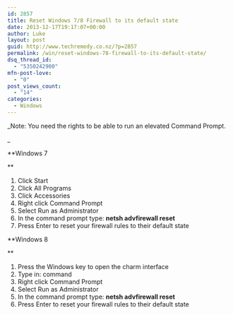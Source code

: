 ```yaml
---
id: 2857
title: Reset Windows 7/8 Firewall to its default state
date: 2013-12-17T19:17:07+00:00
author: Luke
layout: post
guid: http://www.techremedy.co.nz/?p=2857
permalink: /win/reset-windows-78-firewall-to-its-default-state/
dsq_thread_id:
  - "5350242900"
mfn-post-love:
  - "0"
post_views_count:
  - "14"
categories:
  - Windows
---
```

_Note: You need the rights to be able to run an elevated Command Prompt.
  
_ 

**Windows 7
  
** 

  1. Click Start 
  2. Click All Programs 
  3. Click Accessories 
  4. Right click Command Prompt 
  5. Select Run as Administrator 
  6. In the command prompt type: **netsh advfirewall reset** 
  7. Press Enter to reset your firewall rules to their default state 

**Windows 8
  
** 

  1. Press the Windows key to open the charm interface 
  2. Type in: command 
  3. Right click Command Prompt 
  4. Select Run as Administrator 
  5. In the command prompt type: **netsh advfirewall reset** 
  6. Press Enter to reset your firewall rules to their default state